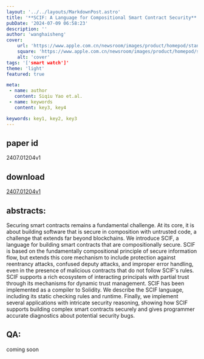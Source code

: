 ```yaml
---
layout: '../../layouts/MarkdownPost.astro'
title: '**SCIF: A Language for Compositional Smart Contract Security**'
pubDate: '2024-07-09 06:58:23'
description: ''
author: 'wanghaisheng'
cover:
    url: 'https://www.apple.com.cn/newsroom/images/product/homepod/standard/Apple-HomePod-hero-230118_big.jpg.large_2x.jpg'
    square: 'https://www.apple.com.cn/newsroom/images/product/homepod/standard/Apple-HomePod-hero-230118_big.jpg.large_2x.jpg'
    alt: 'cover'
tags: '['smart watch']' 
theme: 'light'
featured: true

meta:
 - name: author
   content: Siqiu Yao et.al.
 - name: keywords
   content: key3, key4

keywords: key1, key2, key3
---
```


## paper id
2407.01204v1
## download
[2407.01204v1](http://arxiv.org/abs/2407.01204v1)
## abstracts:
Securing smart contracts remains a fundamental challenge. At its core, it is about building software that is secure in composition with untrusted code, a challenge that extends far beyond blockchains. We introduce SCIF, a language for building smart contracts that are compositionally secure. SCIF is based on the fundamentally compositional principle of secure information flow, but extends this core mechanism to include protection against reentrancy attacks, confused deputy attacks, and improper error handling, even in the presence of malicious contracts that do not follow SCIF's rules. SCIF supports a rich ecosystem of interacting principals with partial trust through its mechanisms for dynamic trust management. SCIF has been implemented as a compiler to Solidity. We describe the SCIF language, including its static checking rules and runtime. Finally, we implement several applications with intricate security reasoning, showing how SCIF supports building complex smart contracts securely and gives programmer accurate diagnostics about potential security bugs.
## QA:
coming soon
